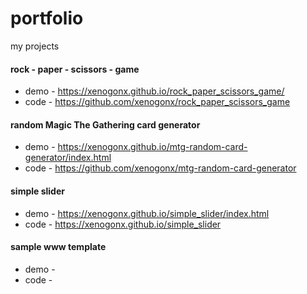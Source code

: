 # portfolio
my projects
#### rock - paper - scissors - game

* demo - https://xenogonx.github.io/rock_paper_scissors_game/
* code - https://github.com/xenogonx/rock_paper_scissors_game

#### random Magic The Gathering card generator
* demo - https://xenogonx.github.io/mtg-random-card-generator/index.html
* code - https://github.com/xenogonx/mtg-random-card-generator

#### simple slider
* demo - https://xenogonx.github.io/simple_slider/index.html
* code - https://xenogonx.github.io/simple_slider

#### sample www template
* demo - 
* code - 

